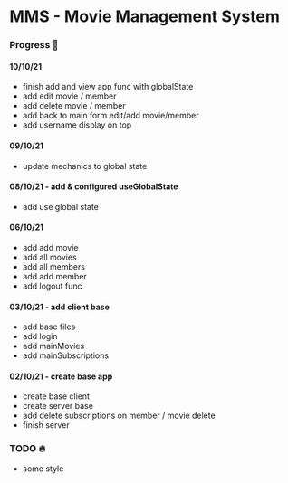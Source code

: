 # MMS - Movie Management System

### Progress 💪
#### 10/10/21
* finish add and view app func with globalState
* add edit movie / member
* add delete movie / member
* add back to main form edit/add movie/member
* add username display on top

#### 09/10/21
* update mechanics to global state

#### 08/10/21 - add & configured useGlobalState
* add use global state

#### 06/10/21
* add add movie
* add all movies 
* add all members
* add add member
* add logout func

#### 03/10/21 - add client base
* add base files
* add login
* add mainMovies
* add mainSubscriptions

#### 02/10/21 - create base app
* create base client
* create server base
* add delete subscriptions on member / movie delete
* finish server

### TODO 🔥
* some style
